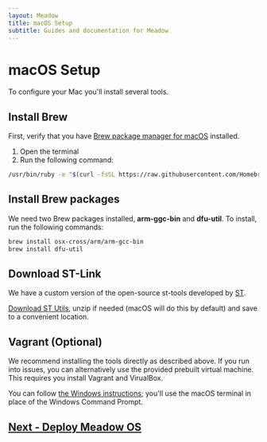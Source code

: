 ```yaml
---
layout: Meadow
title: macOS Setup
subtitle: Guides and documentation for Meadow
---
```


# macOS Setup

To configure your Mac you'll install several tools.

## Install Brew
First, verify that you have [Brew package manager for macOS](https://brew.sh) installed.

 1. Open the terminal
 1. Run the following command:
   
   ```bash
   /usr/bin/ruby -e "$(curl -fsSL https://raw.githubusercontent.com/Homebrew/install/master/install)"
   ```

## Install Brew packages

We need two Brew packages installed, **arm-ggc-bin** and **dfu-util**. To install, run the following commands:

```bash
brew install osx-cross/arm/arm-gcc-bin
brew install dfu-util
```

## Download ST-Link

We have a custom version of the open-source st-tools developed by [ST](https://www.st.com).

[Download ST Utils](http://downloads.wildernesslabs.co/Meadow_Beta/STLink.zip), unzip if needed (macOS will do this by default) and save to a convenient location.

## Vagrant (Optional)

We recommend installing the tools directly as described above. If you run into issues, you can alternatively use the provided prebuilt virtual machine. This requires you install Vagrant and VirualBox.

You can follow [the Windows instructions](/guides/Getting_Started/Setup/Windows/index.html); you'll use the macOS terminal in place of the Windows Command Prompt.

## [Next - Deploy Meadow OS](/guides/Getting_Started/Deploying_Meadow/index.html)